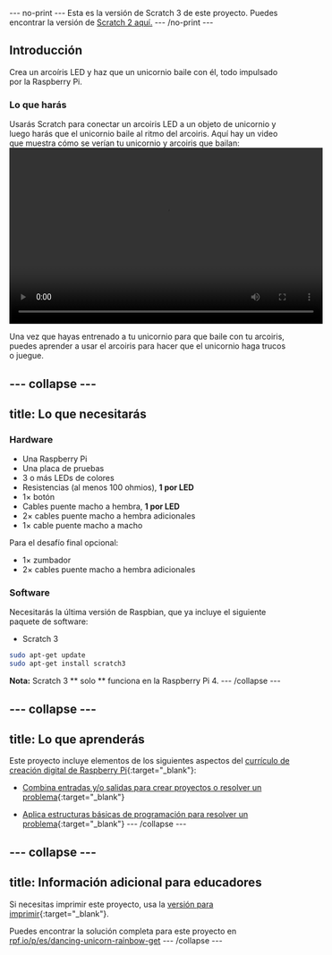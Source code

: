 \--- no-print \--- Esta es la versión de Scratch 3 de este proyecto. Puedes encontrar la versión de [Scratch 2 aquí.](https://projects.raspberrypi.org/en/projects/dancing-unicorn-rainbow-scratch2) \--- /no-print \---

## Introducción

Crea un arcoíris LED y haz que un unicornio baile con él, todo impulsado por la Raspberry Pi.

### Lo que harás

Usarás Scratch para conectar un arcoiris LED a un objeto de unicornio y luego harás que el unicornio baile al ritmo del arcoiris. Aquí hay un video que muestra cómo se verían tu unicornio y arcoiris que bailan:<video width="560" height="315" controls> <source src="resources/Screencast.mp4" type="video/mp4"> Tu navegador no soporta vídeo tag, prueba FireFox o Chrome </video> 

Una vez que hayas entrenado a tu unicornio para que baile con tu arcoiris, puedes aprender a usar el arcoiris para hacer que el unicornio haga trucos o juegue.

## \--- collapse \---

## title: Lo que necesitarás

### Hardware

+ Una Raspberry Pi
+ Una placa de pruebas
+ 3 o más LEDs de colores
+ Resistencias (al menos 100 ohmios), **1 por LED**
+ 1× botón
+ Cables puente macho a hembra, **1 por LED**
+ 2× cables puente macho a hembra adicionales
+ 1× cable puente macho a macho

Para el desafío final opcional:

+ 1× zumbador
+ 2× cables puente macho a hembra adicionales

### Software

Necesitarás la última versión de Raspbian, que ya incluye el siguiente paquete de software:

+ Scratch 3

```bash
sudo apt-get update
sudo apt-get install scratch3
```

**Nota:** Scratch 3 ** solo ** funciona en la Raspberry Pi 4. \--- /collapse \---

## \--- collapse \---

## title: Lo que aprenderás

Este proyecto incluye elementos de los siguientes aspectos del [currículo de creación digital de Raspberry Pi](http://rpf.io/curriculum){:target="_blank"}:

+ [Combina entradas y/o salidas para crear proyectos o resolver un problema](https://curriculum.raspberrypi.org/physical-computing/builder/){:target="_blank"}

+ [Aplica estructuras básicas de programación para resolver un problema](https://www.raspberrypi.org/curriculum/programming/builder){:target="_blank"} \--- /collapse \---

## \--- collapse \---

## title: Información adicional para educadores

Si necesitas imprimir este proyecto, usa la [versión para imprimir](https://projects.raspberrypi.org/en/projects/dancing-unicorn-rainbow/print){:target="_blank"}.

Puedes encontrar la solución completa para este proyecto en [rpf.io/p/es/dancing-unicorn-rainbow-get](https://rpf.io/p/en/dancing-unicorn-rainbow-get) \--- /collapse \---
